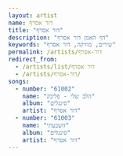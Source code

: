 ```yaml
---
layout: artist
name: דור אסרף
title: "דור אסרף"
description: "דף האמן דור אסרף"
keywords: "שירים, מוזיקה, דור אסרף"
permalink: /artists/דור-אסרף
redirect_from:
  - /artists/list/דור אסרף
  - /artists/דור-אסרף/
songs:
  - number: "61002"
    name: "הלב שלי - פליבק"
    album: "סינגלים"
    artist: "דור אסרף"
  - number: "61003"
    name: "השבעתי"
    album: "סינגלים"
    artist: "דור אסרף"
---
```

